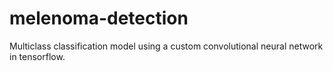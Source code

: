 # melenoma-detection
Multiclass classification model using a custom convolutional neural network in tensorflow. 

